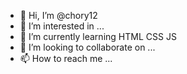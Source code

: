 - 👋 Hi, I’m @chory12
- 👀 I’m interested in ...
- 🌱 I’m currently learning HTML CSS JS
- 💞️ I’m looking to collaborate on ...
- 📫 How to reach me ...

<!---
chory12/chory12 is a ✨ special ✨ repository because its `README.md` (this file) appears on your GitHub profile.
You can click the Preview link to take a look at your changes.
--->
